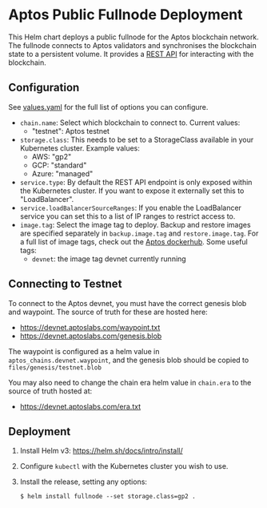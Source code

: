 Aptos Public Fullnode Deployment
================================

This Helm chart deploys a public fullnode for the Aptos blockchain network. The
fullnode connects to Aptos validators and synchronises the blockchain state to
a persistent volume. It provides a [REST API][] for interacting with
the blockchain.


Configuration
-------------

See [values.yaml][] for the full list of options you can configure.

* `chain.name`: Select which blockchain to connect to. Current values:
  - "testnet": Aptos testnet
* `storage.class`: This needs to be set to a StorageClass available in your
  Kubernetes cluster. Example values:
  - AWS: "gp2"
  - GCP: "standard"
  - Azure: "managed"
* `service.type`: By default the REST API endpoint is only exposed within the
  Kubernetes cluster. If you want to expose it externally set this to
  "LoadBalancer".
* `service.loadBalancerSourceRanges`: If you enable the LoadBalancer service you
  can set this to a list of IP ranges to restrict access to.
* `image.tag`: Select the image tag to deploy. Backup and restore images are specified separately in `backup.image.tag` and `restore.image.tag`. For a full list of image tags, check out the [Aptos dockerhub][]. Some useful tags:
  - `devnet`: the image tag devnet currently running

Connecting to Testnet
-------------

To connect to the Aptos devnet, you must have the correct genesis blob and waypoint. The source of truth for these are hosted here:
* https://devnet.aptoslabs.com/waypoint.txt
* https://devnet.aptoslabs.com/genesis.blob

The waypoint is configured as a helm value in `aptos_chains.devnet.waypoint`, and the genesis blob should be copied to `files/genesis/testnet.blob`

You may also need to change the chain era helm value in `chain.era` to the source of truth hosted at:
* https://devnet.aptoslabs.com/era.txt

Deployment
----------

1. Install Helm v3: https://helm.sh/docs/intro/install/
2. Configure `kubectl` with the Kubernetes cluster you wish to use.
3. Install the release, setting any options:

       $ helm install fullnode --set storage.class=gp2 .


[REST API]: https://github.com/aptos-labs/aptos-core/blob/main/api/doc/v0/openapi.yaml
[values.yaml]: values.yaml
[Aptos dockerhub]: https://hub.docker.com/r/aptoslabs/validator/tags?page=1&ordering=last_updated

